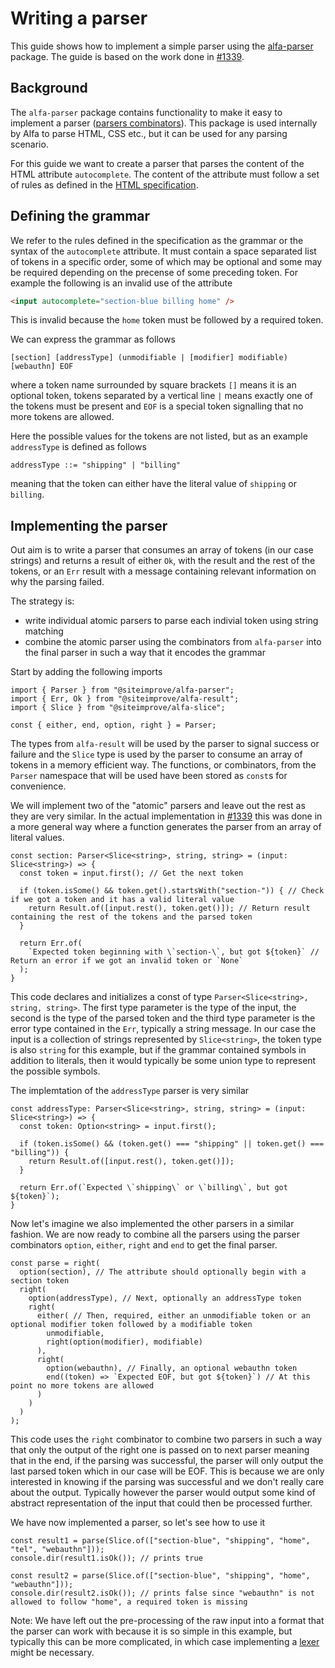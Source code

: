 # Writing a parser

This guide shows how to implement a simple parser using the [alfa-parser](https://github.com/Siteimprove/alfa/tree/main/packages/alfa-parser) package. The guide is based on the work done in [#1339][PR].

## Background

The `alfa-parser` package contains functionality to make it easy to implement a parser ([parsers combinators](https://en.wikipedia.org/wiki/Parser_combinator)). This package is used internally by Alfa to parse HTML, CSS etc., but it can be used for any parsing scenario.

For this guide we want to create a parser that parses the content of the HTML attribute `autocomplete`. The content of the attribute must follow a set of rules as defined in the [HTML specification](https://html.spec.whatwg.org/multipage/#autofill-detail-tokens).

## Defining the grammar

We refer to the rules defined in the specification as the grammar or the syntax of the `autocomplete` attribute. It must contain a space separated list of tokens in a specific order, some of which may be optional and some may be required depending on the precense of some preceding token. For example the following is an invalid use of the attribute
```HTML
<input autocomplete="section-blue billing home" />
```
This is invalid because the `home` token must be followed by a required token.

We can express the grammar as follows
```
[section] [addressType] (unmodifiable | [modifier] modifiable) [webauthn] EOF
```
where a token name surrounded by square brackets `[]` means it is an optional token, tokens separated by a vertical line `|` means exactly one of the tokens must be present and `EOF` is a special token signalling that no more tokens are allowed.

Here the possible values for the tokens are not listed, but as an example `addressType` is defined as follows
```
addressType ::= "shipping" | "billing"
```
meaning that the token can either have the literal value of `shipping` or `billing`.

## Implementing the parser

Out aim is to write a parser that consumes an array of tokens (in our case strings) and returns a result of either `Ok`, with the result and the rest of the tokens, or an `Err` result with a message containing relevant information on why the parsing failed.

The strategy is:
- write individual atomic parsers to parse each indivial token using string matching
- combine the atomic parser using the combinators from `alfa-parser` into the final parser in such a way that it encodes the grammar

Start by adding the following imports
```TS
import { Parser } from "@siteimprove/alfa-parser";
import { Err, Ok } from "@siteimprove/alfa-result";
import { Slice } from "@siteimprove/alfa-slice";

const { either, end, option, right } = Parser;
```
The types from `alfa-result` will be used by the parser to signal success or failure and the `Slice` type is used by the parser to consume an array of tokens in a memory efficient way. The functions, or combinators, from the `Parser` namespace that will be used have been stored as `const`s for convenience.

We will implement two of the "atomic" parsers and leave out the rest as they are very similar. In the actual implementation in [#1339][PR] this was done in a more general way where a function generates the parser from an array of literal values.

```TS
const section: Parser<Slice<string>, string, string> = (input: Slice<string>) => {
  const token = input.first(); // Get the next token
  
  if (token.isSome() && token.get().startsWith("section-")) { // Check if we got a token and it has a valid literal value
    return Result.of([input.rest(), token.get()]); // Return result containing the rest of the tokens and the parsed token
  }
  
  return Err.of(
    `Expected token beginning with \`section-\`, but got ${token}` // Return an error if we got an invalid token or `None`
  );
}
```
This code declares and initializes a const of type `Parser<Slice<string>, string, string>`. The first type parameter is the type of the input, the second is the type of the parsed token and the third type parameter is the error type contained in the `Err`, typically a string message. In our case the input is a collection of strings represented by `Slice<string>`, the token type is also `string` for this example, but if the grammar contained symbols in addition to literals, then it would typically be some union type to represent the possible symbols.

The implemtation of the `addressType` parser is very similar
```TS
const addressType: Parser<Slice<string>, string, string> = (input: Slice<string>) => {
  const token: Option<string> = input.first(); 
  
  if (token.isSome() && (token.get() === "shipping" || token.get() === "billing")) { 
    return Result.of([input.rest(), token.get()]); 
  }
  
  return Err.of(`Expected \`shipping\` or \`billing\`, but got ${token}`); 
}
```

Now let's imagine we also implemented the other parsers in a similar fashion. We are now ready to combine all the parsers using the parser combinators `option`, `either`, `right` and `end` to get the final parser.

```TS
const parse = right(
  option(section), // The attribute should optionally begin with a section token
  right(
    option(addressType), // Next, optionally an addressType token
    right(
      either( // Then, required, either an unmodifiable token or an optional modifier token followed by a modifiable token
        unmodifiable,
        right(option(modifier), modifiable)
      ),
      right(
        option(webauthn), // Finally, an optional webauthn token
        end((token) => `Expected EOF, but got ${token}`) // At this point no more tokens are allowed
      )
    )
  )
);
```
This code uses the `right` combinator to combine two parsers in such a way that only the output of the right one is passed on to next parser meaning that in the end, if the parsing was successful, the parser will only output the last parsed token which in our case will be EOF. This is because we are only interested in knowing if the parsing was successful and we don't really care about the output. Typically however the parser would output some kind of abstract representation of the input that could then be processed further.

We have now implemented a parser, so let's see how to use it
```TS
const result1 = parse(Slice.of(["section-blue", "shipping", "home", "tel", "webauthn"]));
console.dir(result1.isOk()); // prints true

const result2 = parse(Slice.of(["section-blue", "shipping", "home", "webauthn"]));
console.dir(result2.isOk()); // prints false since "webauthn" is not allowed to follow "home", a required token is missing
```

Note: We have left out the pre-processing of the raw input into a format that the parser can work with because it is so simple in this example, but typically this can be more complicated, in which case implementing a [lexer](https://en.wikipedia.org/wiki/Lex_(software)) might be necessary.

[PR]: https://github.com/Siteimprove/alfa/pull/1339
